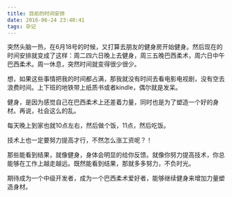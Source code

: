 ```yaml
---
title: 目前的时间安排
date: 2016-06-24 23:40:41
tags: 杂记
---
```


突然头脑一热，在6月18号的时候，又打算去朋友的健身房开始健身。然后现在的时间安排就变成了这样：周二四六日晚上去健身，周三五晚巴西柔术，周六日中午巴西柔术。周一休息，突然时间就变得很少很少。

想，如果这些事情把我的时间都占满，那我就没有时间去看电影电视剧，没有空去浪费时间。上下班的地铁带上纸质书或者kindle，偶尔就是发呆。

健身，是因为感觉自己在巴西柔术上还差着力量，同时也是为了塑造一个好的身材。再说，社会这么的乱。

每天晚上到家也就10点左右，然后做个饭，11点，然后吃饭。

技术上也一定要努力提高才行，不然怎么涨工资呢？！

那些能看到结果，就像健身，身体会明显的给你反馈。就像你努力提高技术，你总能够在工作上越走越远。既然能看到结果，那就多多努力，不负时光。

期待成为一个中级开发者，成为一个巴西柔术爱好者，能够继续健身来增加力量塑造身材。